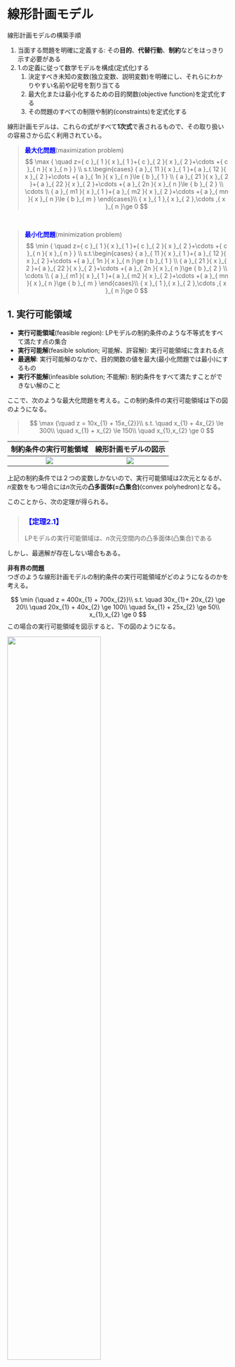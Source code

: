 # 線形計画モデル
線形計画モデルの構築手順

 1. 当面する問題を明確に定義する: その**目的**、**代替行動**、**制約**などをはっきり示す必要がある
 2. 1.の定義に従って数学モデルを構成(定式化)する
    1. 決定すべき未知の変数(独立変数、説明変数)を明確にし、それらにわかりやすい名前や記号を割り当てる
    2. 最大化または最小化するための目的関数(objective function)を定式化する
    3. その問題のすべての制限や制約(constraints)を定式化する

線形計画モデルは、これらの式がすべて**1次式**で表されるもので、その取り扱いの容易さから広く利用されている。

> **<font color="blue">最大化問題</font>**(maximization problem)
> $$
>\max { \quad z={ c }_{ 1 }{ x }_{ 1 }+{ c }_{ 2 }{ x }_{ 2 }+\cdots +{ c }_{ n }{ x }_{ n } } \\ s.t.\begin{cases} { a }_{ 11 }{ x }_{ 1 }+{ a }_{ 12 }{ x }_{ 2 }+\cdots +{ a }_{ 1n }{ x }_{ n }\le { b }_{ 1 } \\ { a }_{ 21 }{ x }_{ 2 }+{ a }_{ 22 }{ x }_{ 2 }+\cdots +{ a }_{ 2n }{ x }_{ n }\le { b }_{ 2 } \\ \cdots  \\ { a }_{ m1 }{ x }_{ 1 }+{ a }_{ m2 }{ x }_{ 2 }+\cdots +{ a }_{ mn }{ x }_{ n }\le { b }_{ m } \end{cases}\\ { x }_{ 1 },{ x }_{ 2 },\cdots ,{ x }_{ n }\ge 0
> $$

<br>

> **<font color="blue">最小化問題</font>**(minimization problem)
> $$
> \min { \quad z={ c }_{ 1 }{ x }_{ 1 }+{ c }_{ 2 }{ x }_{ 2 }+\cdots +{ c }_{ n }{ x }_{ n } } \\ s.t.\begin{cases} { a }_{ 11 }{ x }_{ 1 }+{ a }_{ 12 }{ x }_{ 2 }+\cdots +{ a }_{ 1n }{ x }_{ n }\ge { b }_{ 1 } \\ { a }_{ 21 }{ x }_{ 2 }+{ a }_{ 22 }{ x }_{ 2 }+\cdots +{ a }_{ 2n }{ x }_{ n }\ge { b }_{ 2 } \\ \cdots  \\ { a }_{ m1 }{ x }_{ 1 }+{ a }_{ m2 }{ x }_{ 2 }+\cdots +{ a }_{ mn }{ x }_{ n }\ge { b }_{ m } \end{cases}\\ { x }_{ 1 },{ x }_{ 2 },\cdots ,{ x }_{ n }\ge 0
> $$

## 1. 実行可能領域

 - **実行可能領域**(feasible region): LPモデルの制約条件のような不等式をすべて満たす点の集合
 - **実行可能解**(feasible solution; 可能解、許容解): 実行可能領域に含まれる点
 - **最適解**: 実行可能解のなかで、目的関数の値を最大(最小化問題では最小)にするもの
 - **実行不能解**(infeasible solution; 不能解): 制約条件をすべて満たすことができない解のこと

ここで、次のような最大化問題を考える。この制約条件の実行可能領域は下の図のようになる。
> $$
> \max {\quad z = 10x_{1} + 15x_{2}}\\
> s.t. \quad x_{1} + 4x_{2} \le 300\\
> \quad x_{1} + x_{2} \le 150\\
> \quad x_{1},x_{2} \ge 0
> $$

| 制約条件の実行可能領域 | 線形計画モデルの図示 |
|:-----------------------------------------:|:-----------------------------------------:|
|![](./img/線形計画法/制約条件の実行可能領域.png)|![](./img/線形計画法/線形計画モデルの図示.png)|


上記の制約条件では２つの変数しかないので、実行可能領域は2次元となるが、$n$変数をもつ場合には$n$次元の**凸多面体(=凸集合)**(convex polyhedron)となる。

このことから、次の定理が得られる。

> ### <font color="blue">【定理2.1】</font>
> LPモデルの実行可能領域は、$n$次元空間内の凸多面体(凸集合)である

しかし、最適解が存在しない場合もある。

**非有界の問題**<br>
つぎのような線形計画モデルの制約条件の実行可能領域がどのようになるのかを考える。

$$
\min {\quad z = 400x_{1} + 700x_{2}}\\
s.t. \quad 30x_{1}+ 20x_{2} \ge 20\\
\quad 20x_{1} + 40x_{2} \ge 100\\
\quad 5x_{1} + 25x_{2} \ge 50\\
x_{1},x_{2} \ge 0
$$
この場合の実行可能領域を図示すると、下の図のようになる。

<img src="./img/線形計画法/実行可能領域が非有界の例.jpg" width="65%">

ここで注意しなければならないことは、制約条件を満たす実行可能領域が有界ではない、つまり閉じていないことである。このような実行可能領域のことを一般に非有界(unbounded)という。

上の図のような閉じていない実行可能領域を線形計画法の立場からみた場合、説明変数の値を無限に大きくできるため、問題によってはその目的関数値がいくらでも大きくなったり小さくなったりする可能性があり、最適解を特定できないということになる。したがって、線形計画法ではこのような問題を非有界の問題と呼び、最適解が存在しないとしている。

**実行不能な問題**<br>
つぎに最初から実行可能領域がない場合を考える。例えば、つぎのような制約条件を考える。
$$
s.t. \quad x_{1} + x_{2} \le 2\\
\quad x_{1} + x_{2} \ge 6\\
\quad x_{1},x_{2} \ge 0
$$
この領域を図示すると、以下の図のようになり共通領域が存在しない。

![](./img/線形計画法/実行可能領域が存在しない例.jpg)

したがって、すべての制約式を満たすことができないため、実行可能解が存在せず、最適解もないことになる。線形計画法ではこのような問題のことを実行不能(infeasible)な問題という。

> このことから、線形計画問題が最適解をもたないのはつぎの場合である。
>
> 1. 実行可能領域が非有界で、目的関数が発散する
> 2. 実行可能領域が存在しない

<br>

また、以下のことも見当が付く。

> ### <font color="blue">【定理2.2】</font>
> 与えられた線形計画問題に最適解が存在すれば、目的関数は実行可能領域の境界上または頂点(vertex)で最適値をとる

![](./img/線形計画法/線形計画モデルの図示.png)

$n$次元多面体の頂点では、$n$個の境界面が交わっている。実行可能領域の各境界面は、線形計画モデルの$n + m$個の不等式を等号に置き変えたもの(つまり、等式に直したもの)のどれかと考えることができる。

## 図式解法
ここでは、線形計画法の幾何学的な理解を深めるために、グラフを用いて線形計画問題を解く図式解法(graphical solution)を示す。この解法は図を使うため3変数つまり、3次元に限定される。

つぎのような2変数を伴う生産計画問題を図式解法で解くことにする。
$$
\max {\quad z = 10x_{1} + 15x_{2}}\\
s.t. \quad x_{1} + 4x_{2} \le 300\\
\quad x_{1} + x_{2} \le 150\\
\quad x_{1},x_{2} \ge 0
$$

|  |  |
|:----------------------------------:|:----------------------------------:|
| ![](./img/線形計画法/図式解法_a.png) | ![](./img/線形計画法/図式解法_b.png) |
| ![](./img/線形計画法/図式解法_c.png) | ![](./img/線形計画法/図式解法_d.png) |


ただし、上述の方法はすべての端点を調べてその目的関数値を計算するため、制約式の数が増えて端点の数が多くなると時間がかかることになる。そこで、グラフ上でより効率的に最適解を見つける方法を示す。

### レベルカーブを用いた図式解法
この方法では、実行可能領域を特定するまでは上述の方法と同じである。その後、レベルカーブ(level curve)と呼ばれる等しい目的関数値をもつ等価線分を用いる。以下では、図式解法で用いた2変数を伴う生産計画問題を扱うものとする。

具体的には、

 1. 目的関数値が等しくなる等価線分をプロットする。
 2. レベルカーブは原点から離れると目的関数の値が大きくなり、逆に近付くと小さくなる性質(ただし、最小化問題で目的関数が負の係数を持っている場合は当てはまらない)のがあるので、この最大化問題では、下の図に示すように実行可能領域の境界に達するまで原点から遠ざけるように平行移動する。そのとき、レベルカーブが最後に接する点(あるいは線や面)が最適解である。

![](./img/線形計画法/レベルカーブを用いた目的関数最大化.png)


> (例: 献立問題)
>
> 最小化問題の例として、次の献立問題を取り上げる。
> $$
> \min {\quad z = 400x_{1} + 700x_{2}}\\
> s.t. \quad 30x_{1} + 20x_{2} \ge 60\\
> \quad 20x_{1} + 40x_{2} \ge 100\\
> \quad 5x_{1} + 25x_{2} \ge 50\\
> \quad x_{1},x_{2} \ge 0
> $$
> この献立問題の実行可能領域は非有界であり、説明変数$x_{1},x_{2}$のどちらお無限大まで増加できるということである。ただし、この問題は最小化問題であり、しかも目的関数の係数はどちらも非負であるので、説明変数が無限大の値をとる場合を考える必要はない。したがって、最適解の候補としては、端点A,B,C,Dとなる。

| 実行可能領域(レベルカーブ付き) | 線形計画モデル | 解の候補 |
|:----------:|:------------:|:------------:|
| ![](./img/線形計画法/献立問題の実行可能領域.png) | ![](./img/線形計画法/献立問題モデルの図示.jpg) | ![](./img/線形計画法/献立問題の解の候補.png) |

<br>

> ### 線形計画問題を解く図式解法の計算手順
>
> 1. **[座標系の定義]**: グラフ上に座標軸を描き、各軸に説明変数を割り当てる
> 2. **[制約条件のプロット]**: 各制約条件式に対し、等式の場合には直線、不等式の場合には領域を描く。
> 3. **[実行可能領域の特定]**: 2.で描かれたすべての領域の共通領域がこの問題のすべての制約条件を満足する点の集合、すなわち実行可能領域となる。この実行可能領域が空、すなわち存在しない場合は、制約条件をすべて満たす解が存在しないので、実行不能な問題として終了する。
> 4. **[目的関数のプロット]**: 目的関数の傾きを調べ、実行可能領域内の任意の場所に目的関数の等価線分(レベルカーブ)を書き込む
> 5. **[最適解の特定]**:
>       - 最大化問題: 実行可能領域の境界に達するまで原点から遠ざけるようレベルカーブを平行移動することにより、最適解をみつける
>       - 最小化問題: 原点に近づけるように平行移動することによって最適解をみつける


## 特殊な例
**非有界な問題の例(最適解が存在しないケース)**<br>
上述した献立問題を考える。この問題の実行可能領域は非有界であり、説明変数はともに無限大の値をもつことができる。もしこの問題が最小化問題ではなく最大化問題だった場合は、つまり

> $$
> \max {\quad z = 400x_{1} + 700x_{2}}\\
> s.t. \quad 30x_{1} + 20x_{2} \ge 60\\
> \quad 20x_{1} + 40x_{2} \ge 100\\
> \quad 5x_{1} + 25x_{2} \ge 50\\
> \quad x_{1},x_{2} \ge 0
> $$

の場合は、目的関数の値は限りなく大きくできることになる。したがって、最大値を特定できないため、この問題に最適解は存在しない。


**実行不能な問題の例(最適解が存在しないケース)**<br>
次のような問題を考える。
$$
\min {\quad z = 2x_{1} + x_{2}}\\
s.t. \quad x_{1} + x_{2} \le 2\\
\quad x_{1} + 2x_{2} \ge 6\\
\quad x_{1},x_{2} \ge 0
$$
この実行可能領域を図示すると以下の図になり、共通領域が存在しない。
![](./img/線形計画法/実行不能な問題の例.jpg)

したがって、すべての制約式を満たすことができないため、実行可能解が存在せず、最適解もないことになる。このような問題を実行不能な問題という。

**複数の最適解をもつ問題の例**<br>
複数の最適解が存在する場合を説明するために、次のような生産計画問題を考える。

$$
\max {\quad z = 5x_{1} + 20x_{2}}\\
s.t. \quad x_{1} + 4x_{2} \le 300\\
\quad x_{1} + x_{2} \le 150\\
\quad x_{1},x_{2} \ge 0
$$

この制約条件式の実行可能領域にレベルカーブをプロットすると下の図になる。
![](./img/線形計画法/複数の最適解をもつ例.png)
上の図のように、端点A,Bはともに最適解ということになり、常に一つとはかぎらず、複数存在する場合もある。

複数の最適解をもつケースは、図からも明らかなように、目的関数のレベルカーブの傾きと実行可能領域を形成している制約式に対応する線分の傾きが一致する場合に発生する。

**退化の例**<br>
WIP


---
# シンプレックス法
線形計画問題の汎用解法としてもっともよく知られているシンプレックス法を取り上げ、その基礎となる基本定理や解の収束性などについて示す。

## 標準形の線形計画問題
線形計画問題を汎用性の高い手法を用いて解く場合、不等式制約でなく等式制約として扱うほうが便利なことが多い。したがって、不等式制約をもつ線形計画問題を何らかの変換を用いて次のような1次の等式制約と非負条件をもつ問題に変換して扱われることになる。

$$
\max  /\min  \quad z=c_{ 1 }x_{ 1 }+c_{ 2 }x_{ 2 }+\cdots +c_{ n }x_{ n }\\ s.t.\begin{cases} { a }_{ 11 }{ x }_{ 1 }+{ a }_{ 12 }{ x }_{ 2 }+\cdots +{ a }_{ 1n }{ x }_{ n }={ b }_{ 1 } \\ { a }_{ 21 }{ x }_{ 1 }+{ a }_{ 22 }{ x }_{ 2 }+\cdots +{ a }_{ 2n }{ x }_{ n }={ b }_{ 2 } \\ \vdots  \\ { a }_{ m1 }{ x }_{ 1 }+{ a }_{ m2 }{ x }_{ 2 }+\cdots +{ a }_{ mn }{ x }_{ n }={ b }_{ m } \end{cases}\\ \qquad { x }_{ 1 },{ x }_{ 2 },\dots ,{ x }_{ n }\ge 0
$$

線形計画では、このような形式をもつ問題を**<font color="blue">標準形</font>**(standard form)の線形計画モデルという。これに対して、不等式制約をもつ線形計画問題のことを**<font color="blue">一般形</font>**の線形計画モデルとよぶこともある。

一般形から標準形への変換は、補助変数を用いて容易に行うことができる。例えば、以下の最大化問題
$$
\max { \quad z=c_{ 1 }x_{ 1 }+c_{ 2 }x_{ 2 }+\cdots +c_{ n }x_{ n } } \\ s.t.\begin{cases} { a }_{ 11 }{ x }_{ 1 }+{ a }_{ 12 }{ x }_{ 2 }+\cdots +{ a }_{ 1n }{ x }_{ n }\le { b }_{ 1 } \\ { a }_{ 21 }{ x }_{ 1 }+{ a }_{ 22 }{ x }_{ 2 }+\cdots +{ a }_{ 2n }{ x }_{ n }\le { b }_{ 2 } \\ \vdots  \\ { a }_{ m1 }{ x }_{ 1 }+{ a }_{ m2 }{ x }_{ 2 }+\cdots +{ a }_{ mn }{ x }_{ n }\le { b }_{ m } \end{cases}\\ \qquad { x }_{ 1 },{ x }_{ 2 },\dots ,{ x }_{ n }\ge 0
$$
の場合は、$m$個の制約条件を形成する連立1次不等式に新しく$m$個の非負の補助変数を導入することで、つぎのような等式制約条件をもつ標準形の線形計画モデルに容易に変換できる。
$$
\max { \quad z=c_{ 1 }x_{ 1 }+c_{ 2 }x_{ 2 }+\cdots +c_{ n }x_{ n } } \\ s.t.\begin{cases} { a }_{ 11 }{ x }_{ 1 }+{ a }_{ 12 }{ x }_{ 2 }+\cdots +{ a }_{ 1n }{ x }_{ n }+{ \lambda  }_{ 1 }={ b }_{ 1 } \\ { a }_{ 21 }{ x }_{ 1 }+{ a }_{ 22 }{ x }_{ 2 }+\cdots +{ a }_{ 2n }{ x }_{ n }+{ \lambda  }_{ 2 }={ b }_{ 2 } \\ \vdots  \\ { a }_{ m1 }{ x }_{ 1 }+{ a }_{ m2 }{ x }_{ 2 }+\cdots +{ a }_{ mn }{ x }_{ n }+{ \lambda  }_{ m }={ b }_{ m } \end{cases}\\ \qquad { x }_{ 1 },{ x }_{ 2 },\dots ,{ x }_{ n },{ \lambda  }_{ 1 },{ \lambda  }_{ 2 },\dots ,{ \lambda  }_{ m }\ge 0
$$
ここで連立1次方程式に変換するために導入された非負の変数$\lambda_{1},\cdots,\lambda_{m}$は、不等式の左辺と右辺の差(左辺の右辺に対する不足)を表す補助変数で、**<font color="blue">スラック変数</font>**(slack variable)とよばれる。

また、$n$個の変数と$m$個の制約条件をもつ最小化問題
$$
\min { \quad z=c_{ 1 }x_{ 1 }+c_{ 2 }x_{ 2 }+\cdots +c_{ n }x_{ n } } \\ s.t.\begin{cases} { a }_{ 11 }{ x }_{ 1 }+{ a }_{ 12 }{ x }_{ 2 }+\cdots +{ a }_{ 1n }{ x }_{ n }\ge { b }_{ 1 } \\ { a }_{ 21 }{ x }_{ 1 }+{ a }_{ 22 }{ x }_{ 2 }+\cdots +{ a }_{ 2n }{ x }_{ n }\ge { b }_{ 2 } \\ \vdots  \\ { a }_{ m1 }{ x }_{ 1 }+{ a }_{ m2 }{ x }_{ 2 }+\cdots +{ a }_{ mn }{ x }_{ n }\ge { b }_{ m } \end{cases}\\ \qquad { x }_{ 1 },{ x }_{ 2 },\dots ,{ x }_{ n }\ge 0
$$
でも、$m$個の制約条件を形成する連立1次不等式に新しく$m$個の非負の補助変数を導入すると、つぎのような等式制約条件をもつ標準形の線形計画モデルに容易に変換できる。
$$
\min { \quad z=c_{ 1 }x_{ 1 }+c_{ 2 }x_{ 2 }+\cdots +c_{ n }x_{ n } } \\ s.t.\begin{cases} { a }_{ 11 }{ x }_{ 1 }+{ a }_{ 12 }{ x }_{ 2 }+\cdots +{ a }_{ 1n }{ x }_{ n }-{ \lambda  }_{ 1 }={ b }_{ 1 } \\ { a }_{ 21 }{ x }_{ 1 }+{ a }_{ 22 }{ x }_{ 2 }+\cdots +{ a }_{ 2n }{ x }_{ n }-{ \lambda  }_{ 2 }={ b }_{ 2 } \\ \vdots  \\ { a }_{ m1 }{ x }_{ 1 }+{ a }_{ m2 }{ x }_{ 2 }+\cdots +{ a }_{ mn }{ x }_{ n }-{ \lambda  }_{ m }={ b }_{ m } \end{cases}\\ \qquad { x }_{ 1 },{ x }_{ 2 },\dots ,{ x }_{ n },{ \lambda  }_{ 1 },{ \lambda  }_{ 2 },\dots ,{ \lambda  }_{ m }\ge 0
$$
ここで連立1次方程式に変換するために導入された非負の変数は、不等式の左辺と右辺の差(この場合は左辺の右辺に対する超過)を表す補助変数で、**<font color="blue">サープラス変数</font>**(surplus variable)とよばれる。

このように、線形計画問題の一般形から標準形への変換は大変容易に行うことができる。

## 基底形式と基本定理
ここで次のような生産計画の問題を考える。説明の都合上、スラック変数$\lambda_{1}, \lambda_{2}$を$x_{3}, x_{4}$として以下のようにする。
$$
\max { \quad z=10x_{ 1 }+15x_{ 2 } } \\ s.t.\begin{cases} { x }_{ 1 }+4{ x }_{ 2 }+{ x }_{ 3 }=300 \\ { x }_{ 1 }+{ x }_{ 2 }+{ x }_{ 4 }=150 \end{cases}\\ \qquad { x }_{ 1 },{ x }_{ 2 },{ x }_{ 3 },{ x }_{ 4 }\ge 0
$$
このモデルでは、変数の数が４つであるのに対して等式の数が２つしかないことに注意してほしい。

![](./img/線形計画法/変数の数が方程式の数より多い問題.png)

 - **<font color="blue">基底変数</font>**(basic variable): 固定された変数に関して解かれる変数(上記の問題でいう$x_{3},x_{4}$)
 - **<font color="blue">非基底変数</font>**(nonbasic variable): 固定された変数(上記の問題でいう$x_{1},x_{2}$)
 - **基底**(basis): 基底変数の集合
 - **非基底**(nonbasis): 非基底変数の集合

また、非基底変数の値は基本的には任意の正数($x_{1}, x_{2} \ge 0$)であればよいわけであるが、**<font color="red">線形計画法では、0にすることになっている</font>**。

 - 非基底変数を0に固定したときの解を**<font color="blue">基底解</font>**(basic solution)
    - **基底解**のなかで非負条件を満足する解を**<font color="blue">実行可能基底解</font>**(basic feasible solution;略して可能基底解ともよぶ)
        - **実行可能基底解**のなかで目的関数を最大(最小化問題では最小)にする解が**<font color="blue">最適解</font>**

ここまでの議論で次の定理が示せる。【定理2.2】の頂点は、**実行可能基底解**のことであり、そのなかに最適解が存在するのである。

> ### <font color="blue">【定理3.1】線形計画の基本定理</font>(fundamental theorem)
> 標準形の線形計画問題が与えられたとき、その問題に実行可能解が存在するなら、必ず実行可能基底解が存在する。さらに、その問題に最適解が存在するなら、実行可能基底解のなかにも最適解が存在する。
>
> -実行可能解で最適解であるものを**最適基底解**(optimal basic solution)という。

また、変数の数に対して方程式の数が少ないという問題の解決法からもわかるように次の定理が導ける。

> ### <font color="blue">【定理3.2】</font>
> 与えられた標準形の線形計画問題の最適解においては、$n$個の変数のうちの$n - m$個の値は0である。
>
>上記の問題の方程式
>$$
>{ x }_{ 3 }=300-{ x }_{ 10 }-4{ x }_{ 20 }\\ { x }_{ 4 }=150-{ x }_{ 10 }-{ x }_{ 20 }
>$$
>に$x_{1}=x_{2}=0$としたときの解は、$x_{1}=0,x_{2}=0,x_{3}=300,x_{4}=150$となる。

以上のことから、線形計画問題の最適解をみつけるには実行可能領域の頂点だけを調べればよい。頂点(実行可能基底解)では$n$個の変数のうち$m$個が正であるから、その数は$n$個の変数から$m$個を取る組み合わせの数${ _{ n }{ C }_{ m } }$ということになる。

このとき、$n$と$m$の数が大きくなるとその組合わせの数は増大し、計算量が膨大になる。そこで、有効な組合せだけを用いて効率よく最適解を探し出す方法として考えられたのがシンプレックス法(simplex method; 単体法ともいう)である。

## シンプレックス法
### 原理と計算方法
> 次の線形計画をシンプレックス法を用いて解け。ただし、$x_{3},x_{4}$はスラック変数とする。
>$$
>z=29{ x }_{ 1 }+45{ x }_{ 2 }\\ \begin{cases} 2{ x }_{ 1 }+8{ x }_{ 2 }+{ x }_{ 3 }=60 \\ 4{ x }_{ 1 }+4{ x }_{ 2 }+{ x }_{ 4 }=60 \end{cases}\\ { x }_{ 1 },{ x }_{ 2 },{ x }_{ 3 },{ x }_{ 4 }\ge 0
>$$


![](./img/線形計画法/例題シンプレックス法01.png)

なぜなら、(1)(2)で$x_{1},x_{2}$を少しだけ増やしても$x_{3}, x_{4}$は正のままで、(3)式より$z$の値が増加するからである。
そこで、(1)(2)で$x_{3},x_{4}$が**<font color="blue">非負である限りできるだけ大きく</font>**$x_{1}$または$x_{2}$を増やすことを考える。

**まず($x_{2} = 0$として、)$x_{1}$を増やすことを考える。**

 - (1)によれば、$x_{1}$が増えるにつれて$x_{3}$が減り、$x_{1}=30(=60/2)$で$x_{3} = 0$となる。
 - (2)によれば$x_{1} = 15 (= 60/4)$で$x_{4} = 0$となる。

したがって、$x_{1}$は**最大$x_{1} = 15$まで増やせる**。その結果、(3)の$z$は$\Delta z = 29 \times 15 = 435$だけ増加する。

**次に($x_{1} = 0$として、)$x_{2}$を増やすことを考える。**

 - (1)より$x_{2} = 7.5 (= 60/8)$まで増やすと$x_{3} = 0$となる
 - (2)より$x_{2} = 15 (= 60/4)$まで増やすと$x_{4} = 0$となる

したがって、$x_{2}$は**最大$x_{2} = 7.5$まで増やせる**。その結果、(3)の$z$は$\Delta z = 45 \times 7.5 = 337.5$だけ増加する。

→以上より、**<font color="blue">$x_{1}$を増やしたほうが$z$の値がより増加する</font>**。&$x_{1}$を限度いっぱいに増やすと**(2)の左辺の$x_{4}$が$0$となる。**そこで(2)の左辺の$x_{4}$を右辺に移し、右辺の$x_{1}$を左辺に移す。すると(2)は

$$
x_{1} = 15 - x_{2} - \frac {1}{4}x_{4}
$$

となる。これを(1)(3)に代入して$x_{1}$を消去すると、それぞれ次のようになる。
$$
x_{3} = 30 - 6x_{2} + \frac {1}{2} x_{4}\\
z = 435 + 16 x_{2} - 7.25 x_{4}
$$
以上をまとめると、次のようになる。

![](./img/線形計画法/例題シンプレックス法02.png)

なぜなら(4)(5)で$x_{2}$を少しだけ増やしても$x_{3},x_{1}$は正のままで、(6)式より$z$の値が増加するからである。

そこで、$x_{2}$を($x_{4} = 0$として)増やす。

 - (4)式によれば$x_{2} = 5 (= 30/6)$まで増加すると$x_{3} = 0$となる
 - (5)式によれば$x_{2} = 15 (= 15/1)$まで増加すると$x_{1} = 0$となる

したがって、$x_{2}$は**最大$x_{2} = 5$まで増やせる**。そして$z$が$\Delta z = 16 \times 5 = 80$だけ増加し、その結果**(4)式の左辺の$x_{3}$が$0$になる**。

そこで(4)の左辺の$x_{3}$を右辺に移し、右辺の$x_{2}$を左辺に移す。すると(4)式は
$$
x_{2} = 5 - \frac {1}{6} x_{3} - \frac {1}{3} x_{4}
$$
となる。これを(5)、(6)に代入して$x_{2}$を消去すると、それぞれ次のようになる。
$$
x_{1} = 10 + \frac {1}{6} x_{3} - \frac {1}{3}x_{4}\\
z = 515 - 2.667 x_{3} - 5.917 x_{4}
$$
以上をまとめると、次のようになる。

![](./img/線形計画法/例題シンプレックス法03.png)

したがって、$z$の最大値は
$$
z = 515
$$
である。

### 幾何学的解釈
幾何学的に解釈すると、シンプレックス法は可能領域のある頂点を出発点とし、**目的関数$z$の値が最も大きく増加するように辺に沿って移動し**、$z$が増加しなくなる頂点で終了するものである。


![](./img/線形計画法/可能領域の境界の辺に沿って頂点を移動する.png)


---
# シンプレックス・タブロー


### シンプレックス表によるプログラミング
シンプレックス法を次のように一般化する。
$$
\max { \quad z={ c }_{ 0 }+{ c }_{ 1 }{ x }_{ a }+\cdots +{ c }_{ j }{ x }_{ b }+\cdots +{ c }_{ n }{ x }_{ c } } \\ s.t.\begin{cases} { a }_{ 11 }{ x }_{ a }+\cdots +{ a }_{ 1j }{ x }_{ b }+\cdots +{ a }_{ 1n }{ x }_{ c }\le { b }_{ 1 } \\ \vdots  \\ { a }_{ i1 }{ x }_{ a }+\cdots +{ a }_{ ij }{ x }_{ b }+\cdots +{ a }_{ in }{ x }_{ c }\le { b }_{ i } \\ \vdots  \\ { a }_{ m1 }{ x }_{ a }+\cdots +{ a }_{ mj }{ x }_{ b }+\cdots +{ a }_{ mn }{ x }_{ c }\le { b }_{ m } \end{cases}\\ { x }_{ a },\cdots ,{ x }_{ b },\cdots ,{ x }_{ c }\ge 0
$$

上記の最大化問題の制約条件式を基底変数と非基底変数に分ける。スラック変数を基底変数にするのが通例である。以下ではスラック変数を$x_{\alpha}, \cdots, x_{\beta}, \cdots, x_{\gamma}$とする。

$$
x_{\alpha} = b_{1} - a_{11}x_{a} - \cdots - a_{1j}x_{b} - \cdots - a_{1n}x_{c}\\
\vdots\\
x_{\beta} = b_{i} - a_{21}x_{a} - \cdots - a_{2j}x_{b} - \cdots - a_{2n}x_{c}\\
\vdots\\
x_{\gamma} = b_{m} - a_{m1}x_{a} - \cdots - a_{mj}x_{b} - \cdots - a_{mn}x_{c}\\
z = c_{0} + c_{1}x_{a} + \cdots + c_{j}x_{b} + \cdots + c_{n}x_{c}
$$
ただし、$b_{1} \ge 0, \dots, b_{i} \ge 0, \dots, b_{m} \ge 0$であるとする。この式を次のような表に表す。これを**シンプレックス法**(または**タブロー**)という。



### 退化


### 人工変数(人為変数)
これまでは、最大化問題で、しかも制約不等式のなかの不等号の向きが$\le$の場合だけ扱ってきた。しかし、実際には最小化問題もあるし、不等号の向きが逆向きの$\ge$である制約不等式や最初から等号($=$)である等式制約が含まれることが多い。ここでは、このような場合の対処の仕方について紹介する。


## シンプレックス指標と収束性

### シンプレックス指標

### シンプレックス法の収束

### シャドープライス

